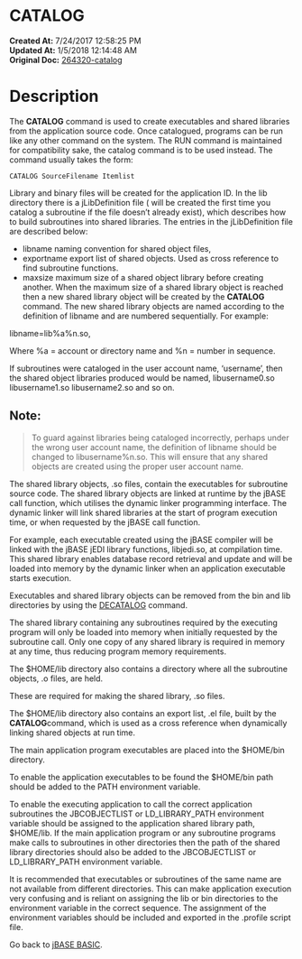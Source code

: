 # CATALOG 

**Created At:** 7/24/2017 12:58:25 PM  
**Updated At:** 1/5/2018 12:14:48 AM  
**Original Doc:** [264320-catalog](https://docs.jbase.com/36868-jbase-basic/264320-catalog)  


# Description

The **CATALOG** command is used to create executables and shared libraries from the application source code. Once catalogued, programs can be run like any other command on the system. The RUN command is maintained for compatibility sake, the catalog command is to be used instead. The command usually takes the form:

```
CATALOG SourceFilename Itemlist
```

Library and binary files will be created for the application ID. In the lib directory there is a jLibDefinition file ( will be created the first time you catalog a subroutine if the file doesn’t already exist), which describes how to build subroutines into shared libraries. The entries in the jLibDefinition file are described below:

- libname naming convention for shared object files,
- exportname export list of shared objects. Used as cross reference to find subroutine functions.
- maxsize maximum size of a shared object library before creating another. When the maximum size of a shared library object is reached then a new shared library object will be created by the **CATALOG** command. The new shared library objects are named according to the definition of libname and are numbered sequentially. For example:


libname=lib%a%n.so,

Where %a = account or directory name and %n = number in sequence.

If subroutines were cataloged in the user account name, ‘username’, then the shared object libraries produced would be named, libusername0.so libusername1.so libusername2.so and so on.

## Note:


> To guard against libraries being cataloged incorrectly, perhaps under the wrong user account name, the definition of libname should be changed to libusername%n.so. This will ensure that any shared objects are created using the proper user account name.


The shared library objects, .so files, contain the executables for subroutine source code. The shared library objects are linked at runtime by the jBASE call function, which utilises the dynamic linker programming interface. The dynamic linker will link shared libraries at the start of program execution time, or when requested by the jBASE call function.

For example, each executable created using the jBASE compiler will be linked with the jBASE jEDI library functions, libjedi.so, at compilation time. This shared library enables database record retrieval and update and will be loaded into memory by the dynamic linker when an application executable starts execution.

Executables and shared library objects can be removed from the bin and lib directories by using the [DECATALOG](./../decatalog-and-delete-catalog) command.

The shared library containing any subroutines required by the executing program will only be loaded into memory when initially requested by the subroutine call. Only one copy of any shared library is required in memory at any time, thus reducing program memory requirements.

The $HOME/lib directory also contains a directory where all the subroutine objects, .o files, are held.

These are required for making the shared library, .so files.

The $HOME/lib directory also contains an export list, .el file, built by the **CATALOG**command, which is used as a cross reference when dynamically linking shared objects at run time.

The main application program executables are placed into the $HOME/bin directory.

To enable the application executables to be found the $HOME/bin path should be added to the PATH environment variable.

To enable the executing application to call the correct application subroutines the JBCOBJECTLIST or LD\_LIBRARY\_PATH environment variable should be assigned to the application shared library path, $HOME/lib. If the main application program or any subroutine programs make calls to subroutines in other directories then the path of the shared library directories should also be added to the JBCOBJECTLIST or LD\_LIBRARY\_PATH environment variable.

It is recommended that executables or subroutines of the same name are not available from different directories. This can make application execution very confusing and is reliant on assigning the lib or bin directories to the environment variable in the correct sequence. The assignment of the environment variables should be included and exported in the .profile script file.



Go back to [jBASE BASIC](./../jbase-basic-programmers-reference-guide).
